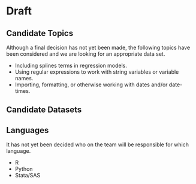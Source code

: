 # Draft

## Candidate Topics

Although a final decision has not yet been made, the following topics have been considered and we are looking for an appropriate data set.

- Including splines terms in regression models.
- Using regular expressions to work with string variables or variable names.
- Importing, formatting, or otherwise working with dates and/or date-times.

## Candidate Datasets

## Languages

It has not yet been decided who on the team will be responsible for which language.

 - R
 - Python
 - Stata/SAS 
